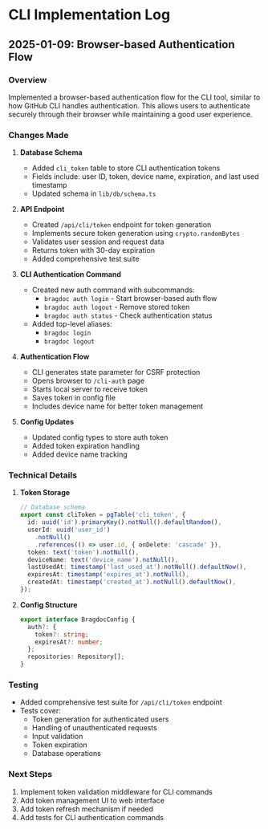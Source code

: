# CLI Implementation Log

## 2025-01-09: Browser-based Authentication Flow

### Overview
Implemented a browser-based authentication flow for the CLI tool, similar to how GitHub CLI handles authentication. This allows users to authenticate securely through their browser while maintaining a good user experience.

### Changes Made

1. **Database Schema**
   - Added `cli_token` table to store CLI authentication tokens
   - Fields include: user ID, token, device name, expiration, and last used timestamp
   - Updated schema in `lib/db/schema.ts`

2. **API Endpoint**
   - Created `/api/cli/token` endpoint for token generation
   - Implements secure token generation using `crypto.randomBytes`
   - Validates user session and request data
   - Returns token with 30-day expiration
   - Added comprehensive test suite

3. **CLI Authentication Command**
   - Created new auth command with subcommands:
     - `bragdoc auth login` - Start browser-based auth flow
     - `bragdoc auth logout` - Remove stored token
     - `bragdoc auth status` - Check authentication status
   - Added top-level aliases:
     - `bragdoc login`
     - `bragdoc logout`

4. **Authentication Flow**
   - CLI generates state parameter for CSRF protection
   - Opens browser to `/cli-auth` page
   - Starts local server to receive token
   - Saves token in config file
   - Includes device name for better token management

5. **Config Updates**
   - Updated config types to store auth token
   - Added token expiration handling
   - Added device name tracking

### Technical Details

1. **Token Storage**
   ```typescript
   // Database schema
   export const cliToken = pgTable('cli_token', {
     id: uuid('id').primaryKey().notNull().defaultRandom(),
     userId: uuid('user_id')
       .notNull()
       .references(() => user.id, { onDelete: 'cascade' }),
     token: text('token').notNull(),
     deviceName: text('device_name').notNull(),
     lastUsedAt: timestamp('last_used_at').notNull().defaultNow(),
     expiresAt: timestamp('expires_at').notNull(),
     createdAt: timestamp('created_at').notNull().defaultNow(),
   });
   ```

2. **Config Structure**
   ```typescript
   export interface BragdocConfig {
     auth?: {
       token?: string;
       expiresAt?: number;
     };
     repositories: Repository[];
   }
   ```

### Testing
- Added comprehensive test suite for `/api/cli/token` endpoint
- Tests cover:
  - Token generation for authenticated users
  - Handling of unauthenticated requests
  - Input validation
  - Token expiration
  - Database operations

### Next Steps
1. Implement token validation middleware for CLI commands
2. Add token management UI to web interface
3. Add token refresh mechanism if needed
4. Add tests for CLI authentication commands

